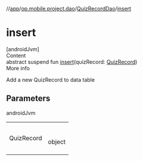 //[app](../../../index.md)/[op.mobile.project.dao](../index.md)/[QuizRecordDao](index.md)/[insert](insert.md)



# insert  
[androidJvm]  
Content  
abstract suspend fun [insert](insert.md)(quizRecord: [QuizRecord](../../op.mobile.project.model/-quiz-record/index.md))  
More info  


Add a new QuizRecord to data table



## Parameters  
  
androidJvm  
  
| | |
|---|---|
| <a name="op.mobile.project.dao/QuizRecordDao/insert/#op.mobile.project.model.QuizRecord/PointingToDeclaration/"></a>QuizRecord| <a name="op.mobile.project.dao/QuizRecordDao/insert/#op.mobile.project.model.QuizRecord/PointingToDeclaration/"></a><br><br>object<br><br>|
  
  



